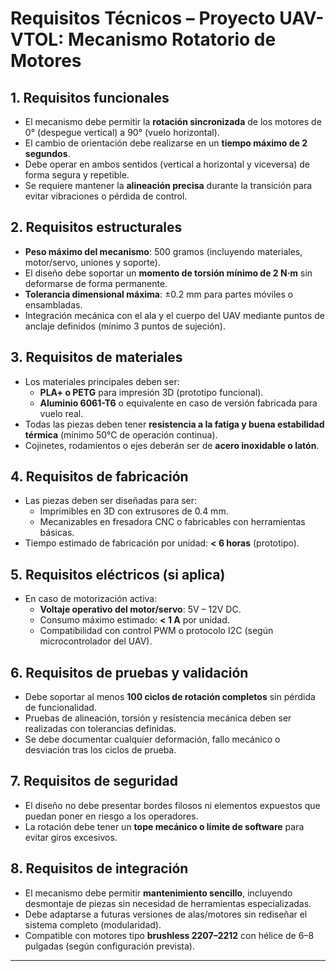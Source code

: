 # Requisitos Técnicos – Proyecto UAV-VTOL: Mecanismo Rotatorio de Motores

## 1. Requisitos funcionales

- El mecanismo debe permitir la **rotación sincronizada** de los motores de 0° (despegue vertical) a 90° (vuelo horizontal).
- El cambio de orientación debe realizarse en un **tiempo máximo de 2 segundos**.
- Debe operar en ambos sentidos (vertical a horizontal y viceversa) de forma segura y repetible.
- Se requiere mantener la **alineación precisa** durante la transición para evitar vibraciones o pérdida de control.

## 2. Requisitos estructurales

- **Peso máximo del mecanismo**: 500 gramos (incluyendo materiales, motor/servo, uniones y soporte).
- El diseño debe soportar un **momento de torsión mínimo de 2 N·m** sin deformarse de forma permanente.
- **Tolerancia dimensional máxima**: ±0.2 mm para partes móviles o ensambladas.
- Integración mecánica con el ala y el cuerpo del UAV mediante puntos de anclaje definidos (mínimo 3 puntos de sujeción).

## 3. Requisitos de materiales

- Los materiales principales deben ser:
  - **PLA+ o PETG** para impresión 3D (prototipo funcional).
  - **Aluminio 6061-T6** o equivalente en caso de versión fabricada para vuelo real.
- Todas las piezas deben tener **resistencia a la fatiga y buena estabilidad térmica** (mínimo 50°C de operación continua).
- Cojinetes, rodamientos o ejes deberán ser de **acero inoxidable o latón**.

## 4. Requisitos de fabricación

- Las piezas deben ser diseñadas para ser:
  - Imprimibles en 3D con extrusores de 0.4 mm.
  - Mecanizables en fresadora CNC o fabricables con herramientas básicas.
- Tiempo estimado de fabricación por unidad: **< 6 horas** (prototipo).

## 5. Requisitos eléctricos (si aplica)

- En caso de motorización activa:
  - **Voltaje operativo del motor/servo**: 5V – 12V DC.
  - Consumo máximo estimado: **< 1 A** por unidad.
  - Compatibilidad con control PWM o protocolo I2C (según microcontrolador del UAV).

## 6. Requisitos de pruebas y validación

- Debe soportar al menos **100 ciclos de rotación completos** sin pérdida de funcionalidad.
- Pruebas de alineación, torsión y resistencia mecánica deben ser realizadas con tolerancias definidas.
- Se debe documentar cualquier deformación, fallo mecánico o desviación tras los ciclos de prueba.

## 7. Requisitos de seguridad

- El diseño no debe presentar bordes filosos ni elementos expuestos que puedan poner en riesgo a los operadores.
- La rotación debe tener un **tope mecánico o límite de software** para evitar giros excesivos.

## 8. Requisitos de integración

- El mecanismo debe permitir **mantenimiento sencillo**, incluyendo desmontaje de piezas sin necesidad de herramientas especializadas.
- Debe adaptarse a futuras versiones de alas/motores sin rediseñar el sistema completo (modularidad).
- Compatible con motores tipo **brushless 2207–2212** con hélice de 6–8 pulgadas (según configuración prevista).

---
